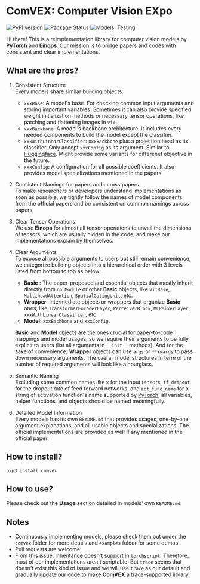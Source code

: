 # ComVEX: Computer Vision EXpo

[![PyPI version](https://img.shields.io/pypi/v/comvex?color=blue)](https://pypi.org/project/comvex/) ![Package Status](https://img.shields.io/pypi/status/comvex) ![Models' Testing](https://img.shields.io/github/workflow/status/blakechi/ComVEX/ComVEX%20Testing)

Hi there! This is a reimplementation library for computer vision models by [**PyTorch**](https://github.com/pytorch/pytorch) and [**Einops**](https://github.com/arogozhnikov/einops). Our mission is to bridge papers and codes with consistent and clear implementations.

## What are the pros?

1. Consistent Structure \
   Every models share similar building objects:

   - `xxxBase`: A model's base. For checking common input arguments and storing important variables. Sometimes it can also provide specified weight initialization methods or necessary tensor operations, like patching and flattening images in `ViT`.
   - `xxxBackbone`: A model's backbone architecture. It includes every needed components to build the model except the classifier.
   - `xxxWithLinearClassifier`: `xxxBackbone` plus a projection head as its classifier. Only accept `xxxConfig` as its argument. Similar to [Huggingface](https://github.com/huggingface). Might provide some variants for differenet objective in the future.
   - `xxxConfig`: A configuration for all possible coefficients. It also provides model specializations mentioned in the papers.

2. Consistent Namings for papers and across papers \
   To make researchers or developers understand implementations as soon as possible, we tightly follow the names of model components from the official papers and be consistent on common namings across papers.

3. Clear Tensor Operations \
   We use **Einops** for almost all tensor operations to unveil the dimensions of tensors, which are usually hidden in the code, and make our implementations explain by themselves.

4. Clear Arguments \
   To expose all possible arguments to users but still remain convenience, we categorize building objects into a hierarchical order with 3 levels listed from bottom to top as below:

   - **Basic** : The paper-proposed and essential objects that mostly inherit directly from `nn.Module` or other **Basic** objects, like `ViTBase`, `MultiheadAttention`, `SpatialGatingUnit`, etc.
   - **Wrapper**: Intermediate objects or wrappers that organize **Basic** ones, like `TransformerEncoderLayer`, `PerceiverBlock`, `MLPMixerLayer`, `xxxWithLinearClassifier`, etc.
   - **Model**: `xxxBackbone` and `xxxConfig`.

   **Basic** and **Model** objects are the ones crucial for paper-to-code mappings and model usages, so we require their arguments to be fully explicit to users (list all arguments in `__init__` methods). And for the sake of convenience, **Wrapper** objects can use `args` or `**kwargs` to pass down necessary arguments. The overall model structures in term of the number of required arguments will look like a hourglass.

5. Semantic Naming \
   Excluding some common names like `x` for the input tensors, `ff_dropout` for the dropout rate of feed forward networks, and `act_func_name` for a string of activation function's name supported by [PyTorch](https://github.com/pytorch/pytorch), all variables, helper functions, and objects should be named meaningfully.

6. Detailed Model Information \
   Every models has its own `README.md` that provides usages, one-by-one argument explanations, and all usable objects and specializations. The official implementations are provided as well if any mentioned in the official paper.

## How to install?

```console
pip3 install comvex
```

## How to use?

Please check out the **Usage** section detailed in models' own `README.md`.

## Notes

- Continuously implementing models, please check them out under the `comvex` folder for more details and `examples` folder for some demos.
- Pull requests are welcome!
- From this [issue](https://github.com/pytorch/pytorch/issues/42885), inheritance doesn't support in `torchscript`. Therefore, most of our implementations aren't scriptable. But `trace` seems that doesn't exist this kind of issue and we will use `trace` as our default and gradually update our code to make **ComVEX** a trace-supported library.
